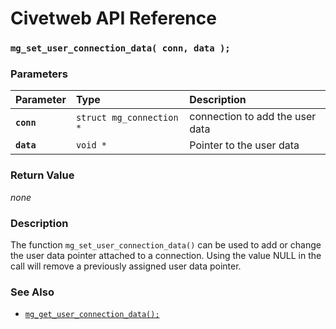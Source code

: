 # Civetweb API Reference

### `mg_set_user_connection_data( conn, data );`

### Parameters

| Parameter | Type | Description |
| :--- | :--- | :--- |
|**`conn`**|`struct mg_connection *`|connection to add the user data|
|**`data`**|`void *`|Pointer to the user data|

### Return Value

*none*

### Description

The function `mg_set_user_connection_data()` can be used to add or change the user data pointer attached to a connection. Using the value NULL in the call will remove a previously assigned user data pointer.

### See Also

* [`mg_get_user_connection_data();`](mg_user_connection_data.md)
